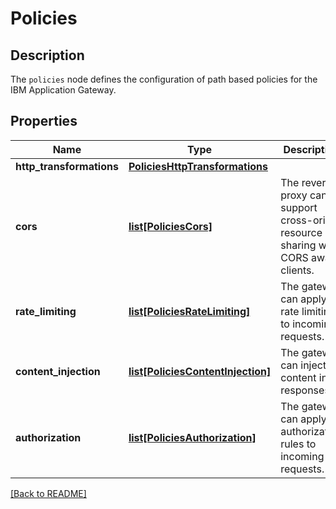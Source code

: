 # Policies

## Description

The `policies` node defines the configuration of path based policies for the IBM Application Gateway.


## Properties

Name | Type | Description | Notes
------------ | ------------- | ------------- | -------------
**http\_transformations** | [**PoliciesHttpTransformations**](PoliciesHttpTransformations.md) |  | [optional] 
**cors** | [**list[PoliciesCors]**](PoliciesCors.md) | The reverse proxy can support cross-origin resource sharing with CORS aware clients.| [optional] 
**rate\_limiting** | [**list[PoliciesRateLimiting]**](PoliciesRateLimiting.md) | The gateway can apply rate limiting to incoming requests.| [optional] 
**content\_injection** | [**list[PoliciesContentInjection]**](PoliciesContentInjection.md) | The gateway can inject content into responses.| [optional] 
**authorization** | [**list[PoliciesAuthorization]**](PoliciesAuthorization.md) | The gateway can apply authorization rules to incoming requests.| [optional] 

[[Back to README]](../README.md)



